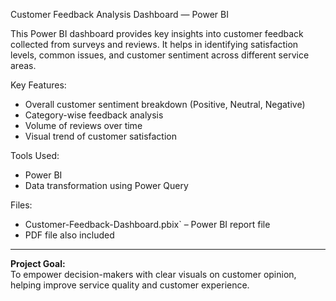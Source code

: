 Customer Feedback Analysis Dashboard — Power BI

This Power BI dashboard provides key insights into customer feedback collected from surveys and reviews. It helps in identifying satisfaction levels, common issues, and customer sentiment across different service areas.

Key Features:
- Overall customer sentiment breakdown (Positive, Neutral, Negative)
- Category-wise feedback analysis
- Volume of reviews over time
- Visual trend of customer satisfaction

Tools Used:
- Power BI
- Data transformation using Power Query

Files:
- Customer-Feedback-Dashboard.pbix` – Power BI report file
- PDF file also included

---

**Project Goal:**  
To empower decision-makers with clear visuals on customer opinion, helping improve service quality and customer experience.
